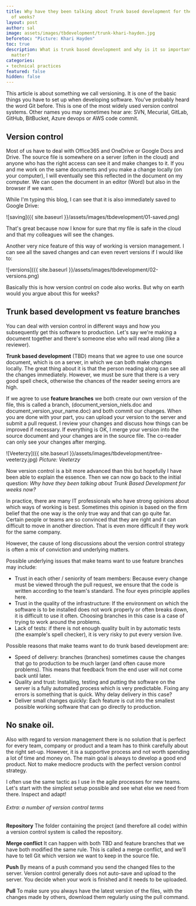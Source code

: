 ```yaml
---
title: Why have they been talking about Trunk based development for the last couple
  of weeks?
layout: post
author: sal
image: assets/images/tbdevelopment/trunk-khari-hayden.jpg
beforetoc: "Picture: Khari Hayden"
toc: true
description: What is trunk based development and why is it so important? Does it really
  matter?
categories:
- technical practices
featured: false
hidden: false
---
```


This article is about something we call versioning. It is one of the basic things you have to set up when developing software. You've probably heard the word Git before. This is one of the most widely used version control systems. Other names you may sometimes hear are: SVN, Mecurial, GitLab, GitHub, BitBucket, Azure devops or AWS code commit.

## Version control

Most of us have to deal with Office365 and OneDrive or Google Docs and Drive. The source file is somewhere on a server (often in the cloud) and anyone who has the right access can see it and make changes to it. If you and me work on the same documents and you make a change locally (on your computer), I will eventually see this reflected in the document on my computer. We can open the document in an editor (Word) but also in the browser if we want.

While I'm typing this blog, I can see that it is also immediately saved to Google Drive:

![saving]({{ site.baseurl }}/assets/images/tbdevelopment/01-saved.png)

That's great because now I know for sure that my file is safe in the cloud and that my colleagues will see the changes.

Another very nice feature of this way of working is version management. I can see all the saved changes and can even revert versions if I would like to:

![versions]({{ site.baseurl }}/assets/images/tbdevelopment/02-versions.png)

Basically this is how version control on code also works. But why on earth would you argue about this for weeks?

## Trunk based development vs feature branches

You can deal with version control in different ways and how you subsequently get this software to production. Let's say we're making a document together and there's someone else who will read along (like a reviewer).

**Trunk based development** (TBD) means that we agree to use one source document, which is on a server, in which we can both make changes locally. The great thing about it is that the person reading along can see all the changes immediately. However, we must be sure that there is a very good spell check, otherwise the chances of the reader seeing errors are high.

If we agree to use **feature branches** we both create our own version of the file, this is called a branch, (document_version_niels.doc and document_version_your_name.doc) and both commit our changes. When you are done with your part, you can upload your version to the server and submit a pull request. I review your changes and discuss how things can be improved if necessary. If everything is OK, I merge your version into the source document and your changes are in the source file. The co-reader can only see your changes after merging.

![Veeterzy]({{ site.baseurl }}/assets/images/tbdevelopment/tree-veeterzy.jpg)
*Picture: Veeterzy*

Now version control is a bit more advanced than this but hopefully I have been able to explain the essence. Then we can now go back to the initial question: *Why have they been talking about Trunk Based Development for weeks now?*

In practice, there are many IT professionals who have strong opinions about which ways of working is best. Sometimes this opinion is based on the firm belief that the one way is the only true way and that can go quite far. Certain people or teams are so convinced that they are right and it can difficult to move in another direction. That is even more difficult if they work for the same company.

However, the cause of long discussions about the version control strategy is often a mix of conviction and underlying matters.

Possible underlying issues that make teams want to use feature branches may include:

* Trust in each other / seniority of team members: Because every change must be viewed through the pull request, we ensure that the code is written according to the team's standard. The four eyes principle applies here.
* Trust in the quality of the infrastructure: If the environment on which the software is to be installed does not work properly or often breaks down, it is difficult to use it often. Choosing branches in this case is a case of trying to work around the problems.
* Lack of tests: if there is not enough quality built in by automatic tests (the example's spell checker), it is very risky to put every version live.

Possible reasons that make teams want to do trunk based development are:

* Speed of delivery: branches (branches) sometimes cause the changes that go to production to be much larger (and often cause more problems). This means that feedback from the end user will not come back until later.
* Quality and trust: Installing, testing and putting the software on the server is a fully automated process which is very predictable. Fixing any errors is something that is quick. Why delay delivery in this case?
* Deliver small changes quickly: Each feature is cut into the smallest possible working software that can go directly to production.

## No snake oil.

Also with regard to version management there is no solution that is perfect for every team, company or product and a team has to think carefully about the right set-up. However, it is a supportive process and not worth spending a lot of time and money on. The main goal is always to develop a good end product. Not to make mediocre products with the perfect version control strategy.

I often use the same tactic as I use in the agile processes for new teams. Let's start with the simplest setup possible and see what else we need from there. Inspect and adapt!


###### Extra: a number of version control terms

**Repository**
The folder containing the project (and therefore all code) within a version control system is called the repository.

**Merge conflict**
It can happen with both TBD and feature branches that we have both modified the same rule. This is called a merge conflict, and we'll have to tell Git which version we want to keep in the source file.

**Push**
By means of a push command you send the changed files to the server. Version control generally does not auto-save and upload to the server. You decide when your work is finished and it needs to be uploaded.

**Pull**
To make sure you always have the latest version of the files, with the changes made by others, download them regularly using the pull command.
